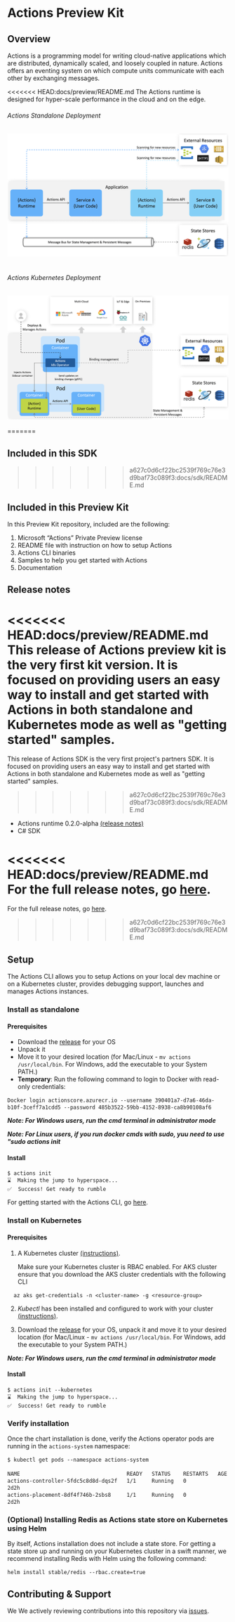 # Actions Preview Kit

## Overview

Actions is a programming model for writing cloud-native applications which are distributed, dynamically scaled, and loosely coupled in nature. Actions offers an eventing system on which compute units communicate with each other by exchanging messages.

<<<<<<< HEAD:docs/preview/README.md
The Actions runtime is designed for hyper-scale performance in the cloud and on the edge.
<br>
###### Actions Standalone Deployment
![Actions Standalone](/docs/imgs/actions_standalone.png)
<br>
<br>
###### Actions Kubernetes Deployment
![Actions on Kubernetes](/docs/imgs/actions_k8s.png)

=======
## Included in this SDK
>>>>>>> a627c0d6cf22bc2539f769c76e3d9baf73c089f3:docs/sdk/README.md

## Included in this Preview Kit 

In this Preview Kit repository, included are the following:

1. Microsoft “Actions” Private Preview license
2. README file with instruction on how to setup Actions
3. Actions CLI binaries
4. Samples to help you get started with Actions
5. Documentation


## Release notes

<<<<<<< HEAD:docs/preview/README.md
This release of Actions preview kit is the very first kit version. It is focused on providing users an easy way to install and get started with Actions in both standalone and Kubernetes mode as well as "getting started" samples.   
=======
This release of Actions SDK is the very first project's partners SDK. It is focused on providing users an easy way to install and get started with Actions in both standalone and Kubernetes mode as well as "getting started" samples.
>>>>>>> a627c0d6cf22bc2539f769c76e3d9baf73c089f3:docs/sdk/README.md

* Actions runtime 0.2.0-alpha [(release notes)](https://github.com/actionscore/actions/blob/master/docs/release_notes/v0.2.0-alpha.md)
* C# SDK

<<<<<<< HEAD:docs/preview/README.md
For the full release notes, go [here](https://github.com/actionscore/actions/docs/preview/release_notes/v1.0.0-alpha.md). 
=======
For the full release notes, go [here](https://github.com/actionscore/actions/blob/master/docs/sdk/release_notes/v1.0.0.md).
>>>>>>> a627c0d6cf22bc2539f769c76e3d9baf73c089f3:docs/sdk/README.md

## Setup

The Actions CLI allows you to setup Actions on your local dev machine or on a Kubernetes cluster, provides debugging support, launches and manages Actions instances.

### Install as standalone

#### Prerequisites

* Download the [release](https://github.com/actionscore/cli/releases) for your OS
* Unpack it
* Move it to your desired location (for Mac/Linux - ```mv actions /usr/local/bin```. For Windows, add the executable to your System PATH.)
* **Temporary**: Run the following command to login to Docker with read-only credentials:

```
Docker login actionscore.azurecr.io --username 390401a7-d7a6-46da-b10f-3ceff7a1cdd5 --password 485b3522-59bb-4152-8938-ca8b90108af6
```

__*Note: For Windows users, run the cmd terminal in administrator mode*__

__*Note: For Linux users, if you run docker cmds with sudo, yuu need to use "sudo actions init*__


#### Install

```
$ actions init
⌛  Making the jump to hyperspace...
✅  Success! Get ready to rumble
```

For getting started with the Actions CLI, go [here](https://github.com/actionscore/cli/blob/master/README.md).


### Install on Kubernetes

#### Prerequisites

1. A Kubernetes cluster [(instructions)](https://kubernetes.io/docs/tutorials/kubernetes-basics/).
    
    Make sure your Kubernetes cluster is RBAC enabled.
    For AKS cluster ensure that you download the AKS cluster credentials with the following CLI

  ```cli
    az aks get-credentials -n <cluster-name> -g <resource-group>
  ```

2. *Kubectl* has been installed and configured to work with your cluster [(instructions)](https://kubernetes.io/docs/tasks/tools/install-kubectl/).

3. Download the [release](https://github.com/actionscore/cli/releases) for your OS, unpack it and move it to your desired location (for Mac/Linux - ```mv actions /usr/local/bin```. For Windows, add the executable to your System PATH.)

__*Note: For Windows users, run the cmd terminal in administrator mode*__


#### Install

```
$ actions init --kubernetes
⌛  Making the jump to hyperspace...
✅  Success! Get ready to rumble
```

### Verify installation

Once the chart installation is done, verify the Actions operator pods are running in the `actions-system` namespace:
```
$ kubectl get pods --namespace actions-system

NAME                                  READY   STATUS    RESTARTS   AGE
actions-controller-5fdc5c8d8d-dqs2f   1/1     Running   0          2d2h
actions-placement-8df4f746b-2sbs8     1/1     Running   0          2d2h
```

### (Optional) Installing Redis as Actions state store on Kubernetes using Helm

By itself, Actions installation does not include a state store. 
For getting a state store up and running on your Kubernetes cluster in a swift manner, we recommend installing Redis with Helm using the following command:
```
helm install stable/redis --rbac.create=true
```

## Contributing & Support

We We actively reviewing contributions into this repository via [issues](https://help.github.com/en/articles/creating-an-issue). 
